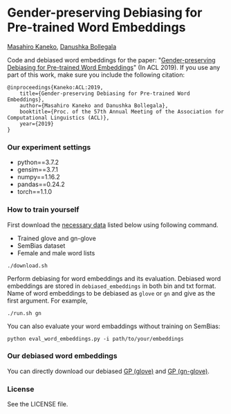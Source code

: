 # Gender-preserving Debiasing for Pre-trained Word Embeddings

[Masahiro Kaneko](https://sites.google.com/view/masahirokaneko/english?authuser=0), [Danushka Bollegala](http://danushka.net/)

Code and debiased word embeddings for the paper: "[Gender-preserving Debiasing for Pre-trained Word Embeddings](https://arxiv.org/abs/1906.00742)" (In ACL 2019). If you use any part of this work, make sure you include the following citation:

```
@inproceedings{Kaneko:ACL:2019,    
    title={Gender-preserving Debiasing for Pre-trained Word Embeddings},    
    author={Masahiro Kaneko and Danushka Bollegala},    
    booktitle={Proc. of the 57th Annual Meeting of the Association for Computational Linguistics (ACL)},    
    year={2019} 
}
```

### Our experiment settings
- python==3.7.2
- gensim==3.7.1
- numpy==1.16.2
- pandas==0.24.2
- torch==1.1.0


### How to train yourself

First download the [necessary data](https://github.com/uclanlp/gn_glove) listed below using following command.
- Trained glove and gn-glove
- SemBias dataset
- Female and male word lists
```
./download.sh
```
Perform debiasing for word embeddings and its evaluation. Debiased word embeddings are stored in `debiased_embeddings` in both bin and txt format. Name of word embeddings to be debiased as `glove` or `gn` and give as the first argument. For example,
```
./run.sh gn
```
You can also evaluate your word embaddings without training on SemBias:
```
python eval_word_embeddings.py -i path/to/your/embeddings
```

### Our debiased word embeddings

You can directly download our debiased [GP (glove)](https://drive.google.com/file/d/12VK2-BpLAg_-VPVl_wcLBZbzd9wcwyqN/view?usp=sharing) and [GP  (gn-glove)](https://drive.google.com/file/d/1Rn--1pxjBhyp5os7zw75VB-YQUHXcfgF/view?usp=sharing).

### License
See the LICENSE file.
